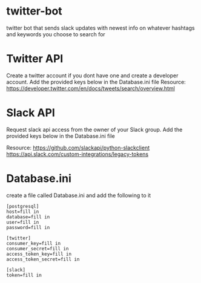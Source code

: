 # twitter-bot
twitter bot that sends slack updates with newest info on whatever hashtags and keywords you choose to search for

# Twitter API
Create a twitter account if you dont have one and create a developer account. Add the provided keys below in the Database.ini file
Resource:
https://developer.twitter.com/en/docs/tweets/search/overview.html

# Slack API
Request slack api access from the owner of your Slack group. Add the provided keys below in the Database.ini file

Resource:
https://github.com/slackapi/python-slackclient 
https://api.slack.com/custom-integrations/legacy-tokens 

# Database.ini
create a file called Database.ini and add the following to it
```
[postgresql]
host=fill in
database=fill in
user=fill in
password=fill in

[twitter]
consumer_key=fill in
consumer_secret=fill in
access_token_key=fill in
access_token_secret=fill in

[slack]
token=fill in
```
